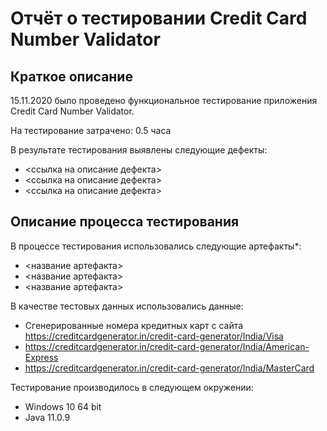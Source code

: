 # Отчёт о тестировании Credit Card Number Validator

## Краткое описание

15.11.2020 было проведено функциональное тестирование приложения Credit Card Number Validator.

На тестирование затрачено: 0.5 часа

В результате тестирования выявлены следующие дефекты:
* <ссылка на описание дефекта>
* <ссылка на описание дефекта>
* <ссылка на описание дефекта>

## Описание процесса тестирования

В процессе тестирования использовались следующие артефакты*:
* <название артефакта>
* <название артефакта>
* <название артефакта>

В качестве тестовых данных использовались данные:
* Сгенерированные номера кредитных карт с сайта https://creditcardgenerator.in/credit-card-generator/India/Visa
* https://creditcardgenerator.in/credit-card-generator/India/American-Express
* https://creditcardgenerator.in/credit-card-generator/India/MasterCard

Тестирование производилось в следующем окружении:
* Windows 10 64 bit
* Java 11.0.9

